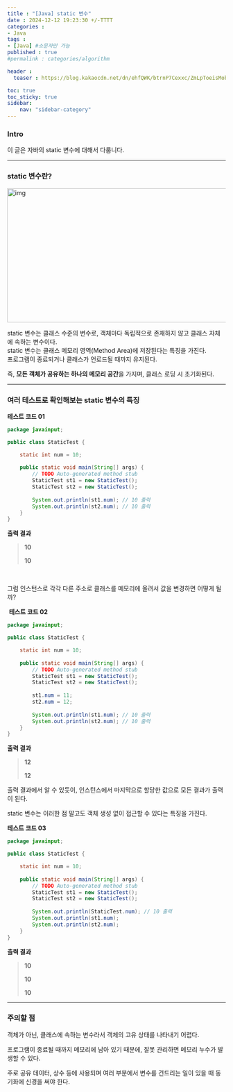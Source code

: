 ```yaml
---
title : "[Java] static 변수"
date : 2024-12-12 19:23:30 +/-TTTT
categories : 
- Java
tags : 
- [Java] #소문자만 가능
published : true
#permalink : categories/algorithm

header :
  teaser : https://blog.kakaocdn.net/dn/ehfQWK/btrnP7Cexxc/ZmLpToeisMobjHGaLfEDg0/img.png

toc: true
toc_sticky: true
sidebar:
    nav: "sidebar-category"
---
```


### Intro

이 글은 자바의 static 변수에 대해서 다룹니다.

* * *

### static 변수란?

<img src="https://goldenrabbit.co.kr/wp-content/uploads/2021/11/%E1%84%8C%E1%85%A1%E1%84%87%E1%85%A1-%E1%84%86%E1%85%A6%E1%84%86%E1%85%A9%E1%84%85%E1%85%B5-%E1%84%86%E1%85%A9%E1%84%83%E1%85%A6%E1%86%AF_02.png" alt="img" width="549" height="309">

static 변수는 클래스 수준의 변수로, 객체마다 독립적으로 존재하지 않고 클래스 자체에 속하는 변수이다.  
static 변수는 클래스 메모리 영역(Method Area)에 저장된다는 특징을 가진다.  
프로그램이 종료되거나 클래스가 언로드될 때까지 유지된다.

즉, **모든 객체가 공유하는 하나의 메모리 공간**을 가지며, 클래스 로딩 시 초기화된다.

* * *

### 여러 테스트로 확인해보는 static 변수의 특징

**테스트 코드 01**

```java
package javainput;

public class StaticTest {

    static int num = 10;
    
    public static void main(String[] args) {
        // TODO Auto-generated method stub
        StaticTest st1 = new StaticTest();
        StaticTest st2 = new StaticTest();
        
        System.out.println(st1.num); // 10 출력
        System.out.println(st2.num); // 10 출력
    }
}

```

**출력 결과**

> **10**
> 
> **10**

&nbsp;

그럼 인스턴스로 각각 다른 주소로 클래스를 메모리에 올려서 값을 변경하면 어떻게 될까?

&nbsp;**테스트 코드 02**

```java
package javainput;

public class StaticTest {

    static int num = 10;
    
    public static void main(String[] args) {
        // TODO Auto-generated method stub
        StaticTest st1 = new StaticTest();
        StaticTest st2 = new StaticTest();
        
        st1.num = 11;
        st2.num = 12;
        
        System.out.println(st1.num); // 10 출력
        System.out.println(st2.num); // 10 출력
    }
}
```

**출력 결과**

> **12**
> 
> **12**

출력 결과에서 알 수 있듯이, 인스턴스에서 마지막으로 할당한 값으로 모든 결과가 출력이 된다.

static 변수는 이러한 점 말고도 객체 생성 없이 접근할 수 있다는 특징을 가진다.

**테스트 코드 03**

```java
package javainput;

public class StaticTest {

    static int num = 10;
    
    public static void main(String[] args) {
        // TODO Auto-generated method stub
        StaticTest st1 = new StaticTest();
        StaticTest st2 = new StaticTest();
        
        System.out.println(StaticTest.num); // 10 출력
        System.out.println(st1.num);
        System.out.println(st2.num);
    }
}
```

**출력 결과**

> **10**
> 
> **10**
> 
> **10**

* * *

### 주의할 점

객체가 아닌, 클래스에 속하는 변수라서 객체의 고유 상태를 나타내기 어렵다.

프로그램이 종료될 때까지 메모리에 남아 있기 때문에, 잘못 관리하면 메모리 누수가 발생할 수 있다.

주로 공유 데이터, 상수 등에 사용되며 여러 부분에서 변수를 건드리는 일이 있을 때 동기화에 신경을 써야 한다.

&nbsp;